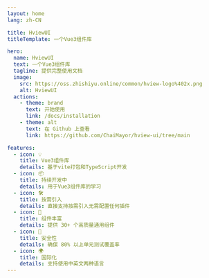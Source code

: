 ```yaml
---
layout: home
lang: zh-CN

title: HviewUI
titleTemplate: 一个Vue3组件库

hero:
  name: HviewUI
  text: 一个Vue3组件库
  tagline: 提供完整使用文档
  image:
    src: https://oss.zhishiyu.online/common/hview-logo%402x.png
    alt: HviewUI
  actions:
    - theme: brand
      text: 开始使用
      link: /docs/installation
    - theme: alt
      text: 在 Github 上查看
      link: https://github.com/ChaiMayor/hview-ui/tree/main

features:
  - icon: 💡
    title: Vue3组件库
    details: 基于vite打包和TypeScript开发
  - icon: 📦
    title: 持续开发中
    details: 用于Vue3组件库的学习
  - icon: 🛠️
    title: 按需引入
    details: 直接支持按需引入无需配置任何插件
  - icon: 🚀
    title: 组件丰富
    details: 提供 30+ 个高质量通用组件
  - icon: 🔐
    title: 安全性
    details: 确保 80% 以上单元测试覆盖率
  - icon: 🌍
    title: 国际化
    details: 支持使用中英文两种语言
---
```

